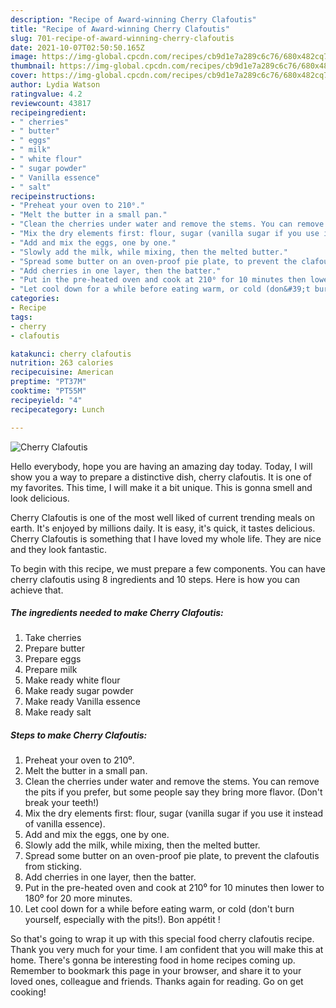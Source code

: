 ```yaml
---
description: "Recipe of Award-winning Cherry Clafoutis"
title: "Recipe of Award-winning Cherry Clafoutis"
slug: 701-recipe-of-award-winning-cherry-clafoutis
date: 2021-10-07T02:50:50.165Z
image: https://img-global.cpcdn.com/recipes/cb9d1e7a289c6c76/680x482cq70/cherry-clafoutis-recipe-main-photo.jpg
thumbnail: https://img-global.cpcdn.com/recipes/cb9d1e7a289c6c76/680x482cq70/cherry-clafoutis-recipe-main-photo.jpg
cover: https://img-global.cpcdn.com/recipes/cb9d1e7a289c6c76/680x482cq70/cherry-clafoutis-recipe-main-photo.jpg
author: Lydia Watson
ratingvalue: 4.2
reviewcount: 43817
recipeingredient:
- " cherries"
- " butter"
- " eggs"
- " milk"
- " white flour"
- " sugar powder"
- " Vanilla essence"
- " salt"
recipeinstructions:
- "Preheat your oven to 210⁰."
- "Melt the butter in a small pan."
- "Clean the cherries under water and remove the stems. You can remove the pits if you prefer, but some people say they bring more flavor. (Don&#39;t break your teeth!)"
- "Mix the dry elements first: flour, sugar (vanilla sugar if you use it instead of vanilla essence)."
- "Add and mix the eggs, one by one."
- "Slowly add the milk, while mixing, then the melted butter."
- "Spread some butter on an oven-proof pie plate, to prevent the clafoutis from sticking."
- "Add cherries in one layer, then the batter."
- "Put in the pre-heated oven and cook at 210⁰ for 10 minutes then lower to 180⁰ for 20 more minutes."
- "Let cool down for a while before eating warm, or cold (don&#39;t burn yourself, especially with the pits!). Bon appétit !"
categories:
- Recipe
tags:
- cherry
- clafoutis

katakunci: cherry clafoutis 
nutrition: 263 calories
recipecuisine: American
preptime: "PT37M"
cooktime: "PT55M"
recipeyield: "4"
recipecategory: Lunch

---
```



![Cherry Clafoutis](https://img-global.cpcdn.com/recipes/cb9d1e7a289c6c76/680x482cq70/cherry-clafoutis-recipe-main-photo.jpg)

Hello everybody, hope you are having an amazing day today. Today, I will show you a way to prepare a distinctive dish, cherry clafoutis. It is one of my favorites. This time, I will make it a bit unique. This is gonna smell and look delicious.



Cherry Clafoutis is one of the most well liked of current trending meals on earth. It's enjoyed by millions daily. It is easy, it's quick, it tastes delicious. Cherry Clafoutis is something that I have loved my whole life. They are nice and they look fantastic.


To begin with this recipe, we must prepare a few components. You can have cherry clafoutis using 8 ingredients and 10 steps. Here is how you can achieve that.

<!--inarticleads1-->

##### The ingredients needed to make Cherry Clafoutis:

1. Take  cherries
1. Prepare  butter
1. Prepare  eggs
1. Prepare  milk
1. Make ready  white flour
1. Make ready  sugar powder
1. Make ready  Vanilla essence
1. Make ready  salt




<!--inarticleads2-->

##### Steps to make Cherry Clafoutis:

1. Preheat your oven to 210⁰.
1. Melt the butter in a small pan.
1. Clean the cherries under water and remove the stems. You can remove the pits if you prefer, but some people say they bring more flavor. (Don&#39;t break your teeth!)
1. Mix the dry elements first: flour, sugar (vanilla sugar if you use it instead of vanilla essence).
1. Add and mix the eggs, one by one.
1. Slowly add the milk, while mixing, then the melted butter.
1. Spread some butter on an oven-proof pie plate, to prevent the clafoutis from sticking.
1. Add cherries in one layer, then the batter.
1. Put in the pre-heated oven and cook at 210⁰ for 10 minutes then lower to 180⁰ for 20 more minutes.
1. Let cool down for a while before eating warm, or cold (don&#39;t burn yourself, especially with the pits!). Bon appétit !




So that's going to wrap it up with this special food cherry clafoutis recipe. Thank you very much for your time. I am confident that you will make this at home. There's gonna be interesting food in home recipes coming up. Remember to bookmark this page in your browser, and share it to your loved ones, colleague and friends. Thanks again for reading. Go on get cooking!
